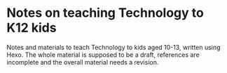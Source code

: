 # Notes on teaching Technology to K12 kids

Notes and materials to teach Technology to kids aged 10-13, written using Hexo.
The whole material is supposed to be a draft, references are incomplete and the overall material needs a revision.
